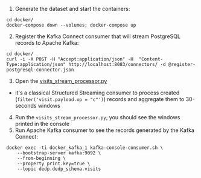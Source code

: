 1. Generate the dataset and start the containers:
```
cd docker/
docker-compose down --volumes; docker-compose up
```
2. Register the Kafka Connect consumer that will stream PostgreSQL records to Apache Kafka:
```
cd docker/
curl -i -X POST -H "Accept:application/json" -H  "Content-Type:application/json" http://localhost:8083/connectors/ -d @register-postgresql-connector.json
``` 
3. Open the [visits_stream_processor.py](visits_stream_processor.py)
* it's a classical Structured Streaming consumer to process created (`filter('visit.payload.op = "c"')`) records
  and aggregate them to 30-seconds windows
4. Run the `visits_stream_processor.py`; you should see the windows printed in the console
5. Run Apache Kafka consumer to see the records generated by the Kafka Connect:
```
docker exec -ti docker_kafka_1 kafka-console-consumer.sh \
    --bootstrap-server kafka:9092 \
    --from-beginning \
    --property print.key=true \
    --topic dedp.dedp_schema.visits
```
